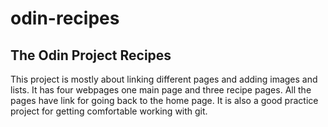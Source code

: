 # odin-recipes
## The Odin Project Recipes

This project is mostly about linking different pages and adding images and lists. It has four webpages one main page and three recipe pages. All the pages have link for going back to the home page. It is also a good practice project for getting comfortable working with git.